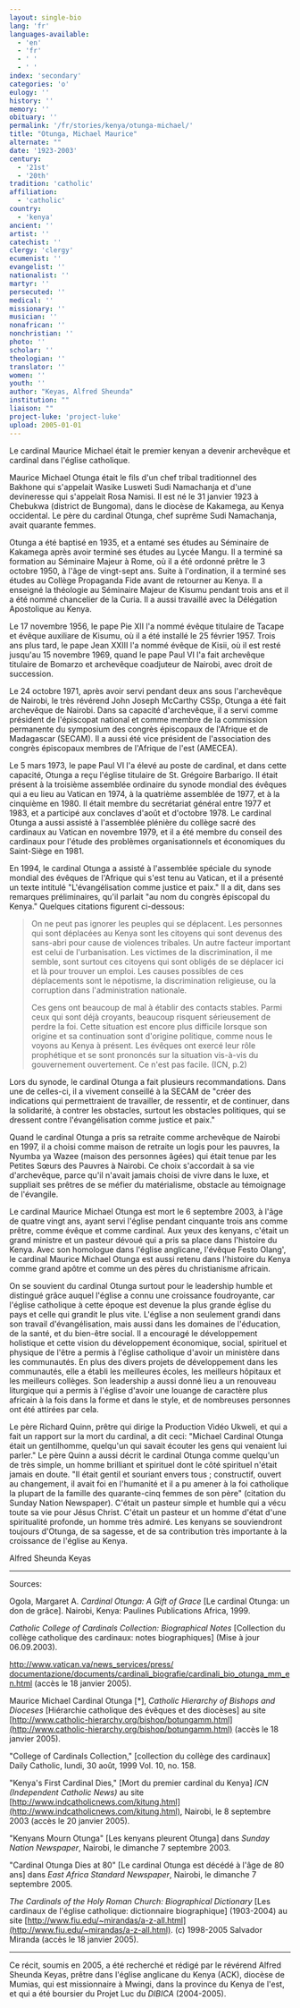 ```yaml
---
layout: single-bio
lang: 'fr'
languages-available:
  - 'en'
  - 'fr'
  - ' '
  - ' '
index: 'secondary'
categories: 'o'
eulogy: ''
history: ''
memory: ''
obituary: ''
permalink: '/fr/stories/kenya/otunga-michael/'
title: "Otunga, Michael Maurice"
alternate: ""
date: '1923-2003'
century:
  - '21st'
  - '20th'
tradition: 'catholic'
affiliation:
  - 'catholic'
country:
  - 'kenya'
ancient: ''
artist: ''
catechist: ''
clergy: 'clergy'
ecumenist: ''
evangelist: ''
nationalist: ''
martyr: ''
persecuted: ''
medical: ''
missionary: ''
musician: ''
nonafrican: ''
nonchristian: ''
photo: ''
scholar: ''
theologian: ''
translator: ''
women: ''
youth: ''
author: "Keyas, Alfred Sheunda"
institution: ""
liaison: ""
project-luke: 'project-luke'
upload: 2005-01-01
---
```




Le cardinal Maurice Michael était le premier kenyan a devenir archevêque et cardinal dans l'église catholique.

Maurice Michael Otunga était le fils d'un chef tribal traditionnel des Bakhone qui s'appelait Wasike Lusweti Sudi Namachanja et d'une devineresse qui s'appelait Rosa Namisi. Il est né le 31 janvier 1923 à Chebukwa (district de Bungoma), dans le diocèse de Kakamega, au Kenya occidental. Le père du cardinal Otunga, chef suprême Sudi Namachanja, avait quarante femmes.

Otunga a été baptisé en 1935, et a entamé ses études au Séminaire de Kakamega après avoir terminé ses études au Lycée Mangu. Il a terminé sa formation au Séminaire Majeur à Rome, où il a été ordonné prêtre le 3 octobre 1950, à l'âge de vingt-sept ans. Suite à l'ordination, il a terminé ses études au Collège Propaganda Fide avant de retourner au Kenya. Il a enseigné la théologie au Séminaire Majeur de Kisumu pendant trois ans et il a été nommé chancelier de la Curia. Il a aussi travaillé avec la Délégation Apostolique au Kenya.

Le 17 novembre 1956, le pape Pie XII l'a nommé évêque titulaire de Tacape et évêque auxiliare de Kisumu, où il a été installé le 25 février 1957. Trois ans plus tard, le pape Jean XXIII l'a nommé évêque de Kisii, où il est resté jusqu'au 15 novembre 1969, quand le pape Paul VI l'a fait archevêque titulaire de Bomarzo et archevêque coadjuteur de Nairobi, avec droit de succession.

Le 24 octobre 1971, après avoir servi pendant deux ans sous l'archevêque de Nairobi, le très révérend John Joseph McCarthy CSSp, Otunga a été fait archevêque de Nairobi. Dans sa capacité d'archevêque, il a servi comme président de l'épiscopat national et comme membre de la commission permanente du symposium des congrès épiscopaux de l'Afrique et de Madagascar (SECAM). Il a aussi été vice président de l'association des congrès épiscopaux membres de l'Afrique de l'est (AMECEA).

Le 5 mars 1973, le pape Paul VI l'a élevé au poste de cardinal, et dans cette capacité, Otunga a reçu l'église titulaire de St. Grégoire Barbarigo. Il était présent à la troisième assemblée ordinaire du synode mondial des évêques qui a eu lieu au Vatican en 1974, à la quatrième assemblée de 1977, et à la cinquième en 1980. Il était membre du secrétariat général entre 1977 et 1983, et a participé aux conclaves d'août et d'octobre 1978. Le cardinal Otunga a aussi assisté à l'assemblée plénière du collège sacré des cardinaux au Vatican en novembre 1979, et il a été membre du conseil des cardinaux pour l'étude des problèmes organisationnels  et économiques du Saint-Siège en 1981.

En 1994, le cardinal Otunga a assisté à l'assemblée spéciale du synode mondial des évêques de l'Afrique qui s'est tenu au Vatican, et il a présenté un texte intitulé "L'évangélisation comme justice et paix." Il a dit, dans ses remarques préliminaires, qu'il parlait "au nom du congrès épiscopal du Kenya." Quelques citations figurent ci-dessous:

> On ne peut pas ignorer les peuples qui se déplacent. Les personnes qui sont déplacées au Kenya sont les citoyens qui sont devenus des sans-abri pour cause de violences tribales. Un  autre facteur important est celui de l'urbanisation. Les victimes de la discrimination, il me semble, sont surtout ces citoyens qui sont obligés de se déplacer ici et là pour trouver un emploi. Les causes possibles de ces déplacements sont le népotisme, la discrimination religieuse, ou la corruption dans l'administration nationale.
>
> Ces gens ont beaucoup de mal à établir des contacts stables. Parmi ceux qui sont déjà croyants, beaucoup risquent sérieusement de perdre la foi. Cette situation est encore plus difficile lorsque son origine et sa continuation sont d'origine politique, comme nous le voyons au Kenya à présent. Les évêques ont exercé leur rôle prophétique et se sont prononcés sur la situation vis-à-vis du gouvernement ouvertement. Ce n'est pas facile. (ICN, p.2)

Lors du synode, le cardinal Otunga a fait plusieurs recommandations. Dans une de celles-ci, il a vivement conseillé à la SECAM de "créer des indications qui permettraient de travailler, de ressentir, et de continuer, dans la solidarité, à contrer les obstacles, surtout les obstacles politiques, qui se dressent contre l'évangélisation comme justice et paix."

Quand le cardinal Otunga a pris sa retraite comme archevêque de Nairobi en 1997, il a choisi comme maison de retraite un logis pour les pauvres, la Nyumba ya Wazee (maison des personnes âgées) qui était tenue par les Petites Sœurs des Pauvres à Nairobi. Ce choix s'accordait à sa vie d'archevêque, parce qu'il n'avait jamais choisi de vivre dans le luxe, et suppliait ses prêtres de se méfier du matérialisme, obstacle au témoignage de l'évangile.

Le cardinal Maurice Michael Otunga est mort le 6 septembre 2003, à l'âge de quatre vingt ans, ayant servi l'église pendant cinquante trois ans comme prêtre, comme évêque et comme cardinal. Aux yeux des kenyans, c'était un grand ministre et un pasteur dévoué qui a pris sa place dans l'histoire du Kenya. Avec son homologue dans l'église anglicane, l'évêque Festo Olang', le cardinal Maurice Michael Otunga est aussi retenu dans l'histoire du Kenya comme grand apôtre et comme un des pères du christianisme africain.

On se souvient du cardinal Otunga surtout pour le leadership humble et distingué grâce auquel l'église a connu une croissance foudroyante, car l'église catholique à cette époque est devenue la plus grande église du pays et celle qui grandit le plus vite. L'église a non seulement grandi dans son travail d'évangélisation, mais aussi dans les domaines de l'éducation, de la santé, et du bien-être social. Il a encouragé le développement holistique  et cette vision du développement économique, social, spirituel et physique de l'être a permis à l'église catholique d'avoir un ministère dans les communautés. En plus des divers projets de développement dans les communautés, elle a établi les meilleures écoles, les meilleurs hôpitaux et les meilleurs collèges. Son leadership a aussi donné lieu a un renouveau liturgique qui a permis à l'église d'avoir une louange de caractère plus africain à la fois dans la forme et dans le style, et de nombreuses personnes ont été attirées par cela.

Le père Richard Quinn, prêtre qui dirige la Production Vidéo Ukweli, et qui a fait un rapport sur la mort du cardinal, a dit ceci: "Michael Cardinal Otunga était un gentilhomme, quelqu'un qui savait écouter les gens qui venaient lui parler." Le père Quinn a aussi décrit le cardinal Otunga comme quelqu'un de très simple, un homme brilliant et spirituel dont le côté spirituel n'était jamais en doute. "Il était gentil et souriant envers tous ; constructif, ouvert au changement, il avait foi en l'humanité et il a pu amener à la foi catholique la plupart de la famille des quarante-cinq femmes de son père" (citation du Sunday Nation Newspaper). C'était un pasteur simple et humble qui a vécu toute sa vie pour Jésus Christ. C'était un pasteur et un homme d'état d'une spiritualité profonde, un homme très admiré. Les kenyans se souviendront toujours d'Otunga, de sa sagesse, et de sa contribution très importante à la croissance de l'église au Kenya.

Alfred Sheunda Keyas

---

Sources:

Ogola, Margaret A. *Cardinal Otunga: A Gift of Grace* [Le cardinal Otunga: un don de grâce]. Nairobi, Kenya: Paulines Publications Africa, 1999.

*Catholic College of Cardinals Collection: Biographical Notes* [Collection du collège catholique des cardinaux: notes biographiques] (Mise à jour 06.09.2003).

[ http://www.vatican.va/news_services/press/ documentazione/documents/cardinali_biografie/cardinali_bio_otunga_mm_en.html](http://www.vatican.va/news_services/press/documentazione/documents/cardinali_biografie/cardinali_bio_otunga_mm_en.html) (accès le 18 janvier 2005).

Maurice Michael Cardinal Otunga [*], *Catholic Hierarchy of Bishops and Dioceses* [Hiérarchie catholique des évêques et des diocèses] au site [http://www.catholic-hierarchy.org/bishop/botungamm.html](http://www.catholic-hierarchy.org/bishop/botungamm.html) (accès le 18 janvier 2005).

"College of Cardinals Collection," [collection du collège des cardinaux] Daily Catholic, lundi, 30 août, 1999 Vol. 10, no. 158.

"Kenya's First Cardinal Dies," [Mort du premier cardinal du Kenya] *ICN (Independent Catholic News)* au site [http://www.indcatholicnews.com/kitung.html](http://www.indcatholicnews.com/kitung.html), Nairobi, le 8 septembre 2003 (accès le 20 janvier 2005).

"Kenyans Mourn Otunga" [Les kenyans pleurent Otunga] dans *Sunday Nation Newspaper*, Nairobi, le dimanche 7 septembre 2003.

"Cardinal Otunga Dies at 80" [Le cardinal Otunga est décédé à l'âge de 80 ans] dans *East Africa Standard Newspaper*, Nairobi, le dimanche 7 septembre 2005.

*The Cardinals of the Holy Roman Church: Biographical Dictionary* [Les cardinaux de l'église catholique: dictionnaire biographique] (1903-2004) au site [http://www.fiu.edu/~mirandas/a-z-all.html](http://www.fiu.edu/~mirandas/a-z-all.html). (c) 1998-2005 Salvador Miranda (accès le 18 janvier 2005).

---

Ce récit, soumis en 2005, a été recherché et rédigé par le révérend Alfred Sheunda Keyas, prêtre dans l'église anglicane du Kenya (ACK), diocèse de Mumias, qui est missionnaire à Mwingi, dans la province du Kenya de l'est, et qui a été boursier du Projet Luc du *DIBICA* (2004-2005).
